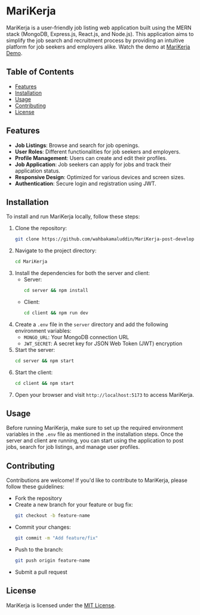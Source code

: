 # MariKerja

MariKerja is a user-friendly job listing web application built using the MERN stack (MongoDB, Express.js, React.js, and Node.js). This application aims to simplify the job search and recruitment process by providing an intuitive platform for job seekers and employers alike. Watch the demo at [MariKerja Demo](https://youtu.be/X2_fgEMJjGk).

## Table of Contents

- [Features](#features)
- [Installation](#installation)
- [Usage](#usage)
- [Contributing](#contributing)
- [License](#license)

## Features

- **Job Listings**: Browse and search for job openings.
- **User Roles**: Different functionalities for job seekers and employers.
- **Profile Management**: Users can create and edit their profiles.
- **Job Application**: Job seekers can apply for jobs and track their application status.
- **Responsive Design**: Optimized for various devices and screen sizes.
- **Authentication**: Secure login and registration using JWT.

## Installation

To install and run MariKerja locally, follow these steps:

1. Clone the repository:
    ```bash
    git clone https://github.com/wahbakamaluddin/MariKerja-post-develop.git
    ```
2. Navigate to the project directory:
    ```bash
    cd MariKerja
    ```
3. Install the dependencies for both the server and client:
    - Server:
        ```bash
        cd server && npm install
        ```
    - Client:
        ```bash
        cd client && npm run dev
        ```
4. Create a `.env` file in the `server` directory and add the following environment variables:
    - `MONGO_URL`: Your MongoDB connection URL
    - `JWT_SECRET`: A secret key for JSON Web Token (JWT) encryption
5. Start the server:
    ```bash
    cd server && npm start
    ```
6. Start the client:
    ```bash
    cd client && npm start
    ```
7. Open your browser and visit `http://localhost:5173` to access MariKerja.

## Usage

Before running MariKerja, make sure to set up the required environment variables in the `.env` file as mentioned in the installation steps. Once the server and client are running, you can start using the application to post jobs, search for job listings, and manage user profiles.

## Contributing

Contributions are welcome! If you'd like to contribute to MariKerja, please follow these guidelines:
- Fork the repository
- Create a new branch for your feature or bug fix:
    ```bash
    git checkout -b feature-name
    ```
- Commit your changes:
    ```bash
    git commit -m "Add feature/fix"
    ```
- Push to the branch:
    ```bash
    git push origin feature-name
    ```
- Submit a pull request

## License

MariKerja is licensed under the [MIT License](https://opensource.org/licenses/MIT).
